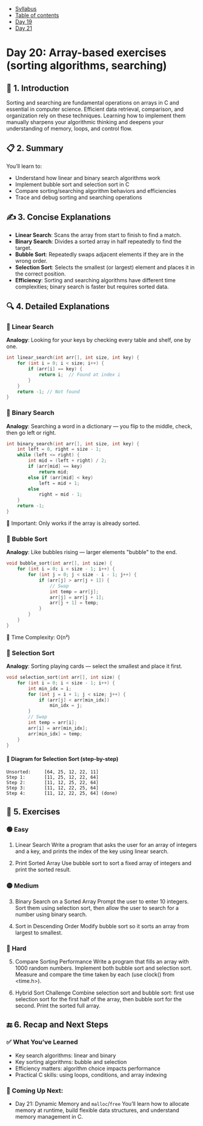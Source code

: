 
* [Syllabus](./C-Syllabus.md)  
* [Table of contents](./index.md)  
* [Day 19](./Day_19.md)  
* [Day 21](./Day_21.md)  

# Day 20: Array-based exercises (sorting algorithms, searching)

## 🧭 1. Introduction
Sorting and searching are fundamental operations on arrays in C and essential in computer science. Efficient data retrieval, comparison, and organization rely on these techniques. Learning how to implement them manually sharpens your algorithmic thinking and deepens your understanding of memory, loops, and control flow.

## 📋 2. Summary
You’ll learn to:
* Understand how linear and binary search algorithms work
* Implement bubble sort and selection sort in C
* Compare sorting/searching algorithm behaviors and efficiencies
* Trace and debug sorting and searching operations

## ✍️ 3. Concise Explanations
* **Linear Search**: Scans the array from start to finish to find a match.
* **Binary Search**: Divides a sorted array in half repeatedly to find the target.
* **Bubble Sort**: Repeatedly swaps adjacent elements if they are in the wrong order.
* **Selection Sort**: Selects the smallest (or largest) element and places it in the correct position.
* **Efficiency**: Sorting and searching algorithms have different time complexities; binary search is faster but requires sorted data.

## 🔍 4. Detailed Explanations
### 🔎 Linear Search
**Analogy**: Looking for your keys by checking every table and shelf, one by one.

```c
int linear_search(int arr[], int size, int key) {
    for (int i = 0; i < size; i++) {
        if (arr[i] == key) {
            return i;  // Found at index i
        }
    }
    return -1; // Not found
}
```

### 🔎 Binary Search
**Analogy**: Searching a word in a dictionary — you flip to the middle, check, then go left or right.

```c
int binary_search(int arr[], int size, int key) {
    int left = 0, right = size - 1;
    while (left <= right) {
        int mid = (left + right) / 2;
        if (arr[mid] == key)
            return mid;
        else if (arr[mid] < key)
            left = mid + 1;
        else
            right = mid - 1;
    }
    return -1;
}
```
📌 Important: Only works if the array is already sorted.

### 🔁 Bubble Sort
**Analogy**: Like bubbles rising — larger elements "bubble" to the end.

```c
void bubble_sort(int arr[], int size) {
    for (int i = 0; i < size - 1; i++) {
        for (int j = 0; j < size - i - 1; j++) {
            if (arr[j] > arr[j + 1]) {
                // Swap
                int temp = arr[j];
                arr[j] = arr[j + 1];
                arr[j + 1] = temp;
            }
        }
    }
}
```
🧠 Time Complexity: O(n²)

### 🔄 Selection Sort
**Analogy**: Sorting playing cards — select the smallest and place it first.

```c
void selection_sort(int arr[], int size) {
    for (int i = 0; i < size - 1; i++) {
        int min_idx = i;
        for (int j = i + 1; j < size; j++) {
            if (arr[j] < arr[min_idx])
                min_idx = j;
        }
        // Swap
        int temp = arr[i];
        arr[i] = arr[min_idx];
        arr[min_idx] = temp;
    }
}
````

#### 🔧 Diagram for Selection Sort (step-by-step)
```text
Unsorted:     [64, 25, 12, 22, 11]
Step 1:       [11, 25, 12, 22, 64]
Step 2:       [11, 12, 25, 22, 64]
Step 3:       [11, 12, 22, 25, 64]
Step 4:       [11, 12, 22, 25, 64] (done)
````

## 🧠 5. Exercises
### 🟢 Easy
1. Linear Search
Write a program that asks the user for an array of integers and a key, and prints the index of the key using linear search.

2. Print Sorted Array
Use bubble sort to sort a fixed array of integers and print the sorted result.

### 🟡 Medium
3. Binary Search on a Sorted Array
Prompt the user to enter 10 integers. Sort them using selection sort, then allow the user to search for a number using binary search.

4. Sort in Descending Order
Modify bubble sort so it sorts an array from largest to smallest.

### 🔴 Hard
5. Compare Sorting Performance
Write a program that fills an array with 1000 random numbers. Implement both bubble sort and selection sort. Measure and compare the time taken by each (use clock() from <time.h>).

6. Hybrid Sort Challenge
Combine selection sort and bubble sort: first use selection sort for the first half of the array, then bubble sort for the second. Print the sorted full array.

## 🔚 6. Recap and Next Steps
### ✅ What You’ve Learned
* Key search algorithms: linear and binary
* Key sorting algorithms: bubble and selection
* Efficiency matters: algorithm choice impacts performance
* Practical C skills: using loops, conditions, and array indexing

### 📘 Coming Up Next:
* Day 21: Dynamic Memory and `malloc`/`free`
You’ll learn how to allocate memory at runtime, build flexible data structures, and understand memory management in C.
